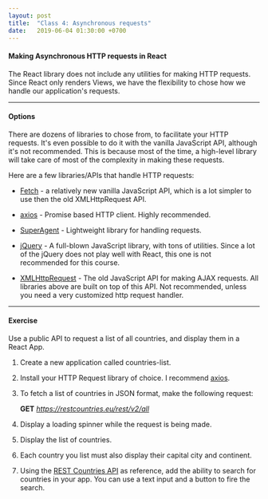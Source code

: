 ```yaml
---
layout: post
title:  "Class 4: Asynchronous requests"
date:   2019-06-04 01:30:00 +0700
---
```


#### Making Asynchronous HTTP requests in React

The React library does not include any utilities for making HTTP requests. Since React only renders Views, we have the flexibility to chose how we handle our application's requests.

---

#### Options

There are dozens of libraries to chose from, to facilitate your HTTP requests. It's even possible to do it with the vanilla JavaScript API, although it's not recommended. This is because most of the time, a high-level library will take care of most of the complexity in making these requests.

Here are a few libraries/APIs that handle HTTP requests:

- [Fetch](https://developer.mozilla.org/en-US/docs/Web/API/Fetch_API) - a relatively new vanilla JavaScript API, which is a lot simpler to use then the old XMLHttpRequest API.

- [axios](https://github.com/axios/axios) - Promise based HTTP client. Highly recommended.

- [SuperAgent](https://visionmedia.github.io/superagent/) - Lightweight library for handling requests.

- [jQuery](https://jquery.com/) - A full-blown JavaScript library, with tons of utilities. Since a lot of the jQuery does not play well with React, this one is not recommended for this course.

- [XMLHttpRequest](https://developer.mozilla.org/en-US/docs/Web/API/XMLHttpRequest) - The old JavaScript API for making AJAX requests. All libraries above are built on top of this API. Not recommended, unless you need a very customized http request handler.

---

#### Exercise

Use a public API to request a list of all countries, and display them in a React App.

1. Create a new application called countries-list.

1. Install your HTTP Request library of choice. I recommend [axios](https://github.com/axios/axios).

1. To fetch a list of countries in JSON format, make the following request:

    **GET** *https://restcountries.eu/rest/v2/all*

1. Display a loading spinner while the request is being made.

1. Display the list of countries.

1. Each country you list must also display their capital city and continent.

1. Using the [REST Countries API](https://restcountries.eu/#api-endpoints-all) as reference, add the ability to search for countries in your app. You can use a text input and a button to fire the search.
